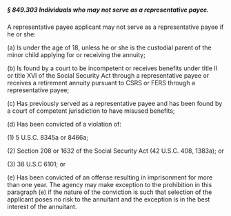 ##### § 849.303 Individuals who may not serve as a representative payee. #####

A representative payee applicant may not serve as a representative payee if he or she:

(a) Is under the age of 18, unless he or she is the custodial parent of the minor child applying for or receiving the annuity;

(b) Is found by a court to be incompetent or receives benefits under title II or title XVI of the Social Security Act through a representative payee or receives a retirement annuity pursuant to CSRS or FERS through a representative payee;

(c) Has previously served as a representative payee and has been found by a court of competent jurisdiction to have misused benefits;

(d) Has been convicted of a violation of:

(1) 5 U.S.C. 8345a or 8466a;

(2) Section 208 or 1632 of the Social Security Act (42 U.S.C. 408, 1383a); or

(3) 38 U.S.C 6101; or

(e) Has been convicted of an offense resulting in imprisonment for more than one year. The agency may make exception to the prohibition in this paragraph (e) if the nature of the conviction is such that selection of the applicant poses no risk to the annuitant and the exception is in the best interest of the annuitant.